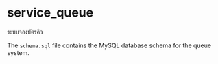 # service_queue
ระบบจองบัตรคิว

The `schema.sql` file contains the MySQL database schema for the queue system.
